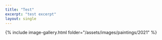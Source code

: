 ```yaml
---
title: "Test"
excerpt: "test excerpt"
layout: single
---
```


{% include image-gallery.html folder="/assets/images/paintings/2021" %}

